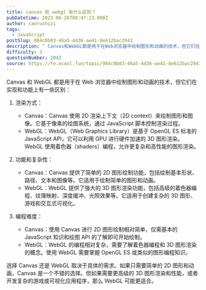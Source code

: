 ```yaml
---
title: canvas 和 webgl 有什么区别？
pubDatetime: 2023-06-26T08:47:23.000Z
author: caorushizi
tags:
  - JavaScript
postSlug: 984c0b83-46a5-4d36-ae41-8e612bac2943
description: " Canvas和WebGL都是用于在Web浏览器中绘制图形和动画的技术，但它们在实现和功能上有一些区别： 渲染方式： Canvas：Canvas使用2D渲染上下文（2D context）来绘制图形和图像。它基于像素的绘图系统，通过JavaScript脚本控制渲染过程。 WebGL：WebGL（Web Graphics Library）是基于OpenGL ES标准的JavaScript API，它可"
difficulty: 3
questionNumber: 2042
source: https://fe.ecool.fun/topic/984c0b83-46a5-4d36-ae41-8e612bac2943
---
```


Canvas 和 WebGL 都是用于在 Web 浏览器中绘制图形和动画的技术，但它们在实现和功能上有一些区别：

1. 渲染方式：

   - Canvas：Canvas 使用 2D 渲染上下文（2D context）来绘制图形和图像。它基于像素的绘图系统，通过 JavaScript 脚本控制渲染过程。
   - WebGL：WebGL（Web Graphics Library）是基于 OpenGL ES 标准的 JavaScript API，它可以利用 GPU 进行硬件加速的 3D 图形渲染。WebGL 使用着色器（shaders）编程，允许更复杂和高性能的图形渲染。

2. 功能和复杂性：

   - Canvas：Canvas 提供了简单的 2D 图形绘制功能，包括绘制基本形状、路径、文本和图像等。它适用于绘制简单的图形和动画。
   - WebGL：WebGL 提供了强大的 3D 图形渲染功能，包括高级的着色器编程、纹理映射、深度缓冲、光照效果等。它适用于创建复杂的 3D 图形、游戏和交互式可视化。

3. 编程难度：
   - Canvas：使用 Canvas 进行 2D 图形绘制相对简单，仅需基本的 JavaScript 知识和绘图 API 的了解即可开始绘制。
   - WebGL：WebGL 的编程相对复杂，需要了解着色器编程和 3D 图形渲染的概念。使用 WebGL 需要掌握 OpenGL ES 或类似的图形编程知识。

选择 Canvas 还是 WebGL 取决于具体的需求。如果只需要简单的 2D 图形和动画，Canvas 是一个不错的选择。但如果需要更高级的 3D 图形渲染和性能，或者开发复杂的游戏或可视化应用程序，那么 WebGL 可能更适合。
